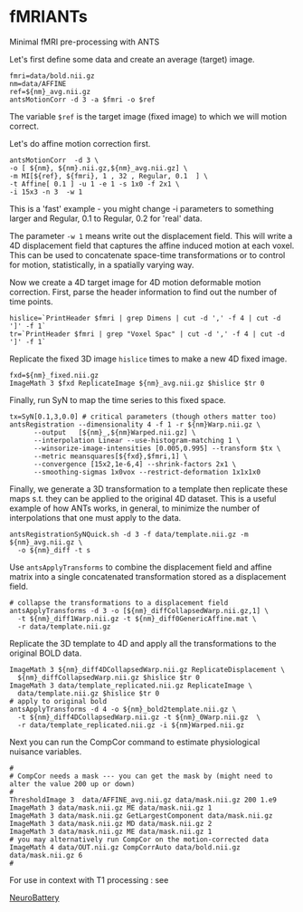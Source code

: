 fMRIANTs
========

Minimal fMRI pre-processing with ANTS

Let's first define some data and create an average (target) image.
```
fmri=data/bold.nii.gz
nm=data/AFFINE
ref=${nm}_avg.nii.gz
antsMotionCorr -d 3 -a $fmri -o $ref
```

The variable `$ref` is the target image (fixed image) to which we will motion
correct.

Let's do affine motion correction first.
```
antsMotionCorr  -d 3 \
-o [ ${nm}, ${nm}.nii.gz,${nm}_avg.nii.gz] \
-m MI[${ref}, ${fmri}, 1 , 32 , Regular, 0.1  ] \
-t Affine[ 0.1 ] -u 1 -e 1 -s 1x0 -f 2x1 \
-i 15x3 -n 3  -w 1
```
This is a 'fast' example - you might change -i parameters
to something larger and Regular, 0.1 to Regular, 0.2 for 'real' data.

The parameter `-w 1` means write out the displacement field.  This will
write a 4D displacement field that captures the affine induced motion
at each voxel.  This can be used to concatenate space-time transformations
or to control for motion, statistically, in a spatially varying way.

Now we create a 4D target image for 4D motion deformable motion correction.
First, parse the header information to find out the number of time points.
```
hislice=`PrintHeader $fmri | grep Dimens | cut -d ',' -f 4 | cut -d ']' -f 1`
tr=`PrintHeader $fmri | grep "Voxel Spac" | cut -d ',' -f 4 | cut -d ']' -f 1`
```

Replicate the fixed 3D image `hislice` times to make a new 4D fixed image.
```
fxd=${nm}_fixed.nii.gz
ImageMath 3 $fxd ReplicateImage ${nm}_avg.nii.gz $hislice $tr 0
```

Finally, run SyN to map the time series to this fixed space.
```
tx=SyN[0.1,3,0.0] # critical parameters (though others matter too)
antsRegistration --dimensionality 4 -f 1 -r ${nm}Warp.nii.gz \
      --output   [${nm}_,${nm}Warped.nii.gz] \
      --interpolation Linear --use-histogram-matching 1 \
      --winsorize-image-intensities [0.005,0.995] --transform $tx \
      --metric meansquares[${fxd},$fmri,1] \
      --convergence [15x2,1e-6,4] --shrink-factors 2x1 \
      --smoothing-sigmas 1x0vox --restrict-deformation 1x1x1x0
```

Finally, we generate a 3D transformation to a template then replicate these maps s.t. they can be applied to the original 4D dataset.  This is a useful
example of how ANTs works, in general, to minimize the number of interpolations
that one must apply to the data.
```
antsRegistrationSyNQuick.sh -d 3 -f data/template.nii.gz -m ${nm}_avg.nii.gz \
  -o ${nm}_diff -t s
```

Use `antsApplyTransforms` to combine the displacement field and affine matrix
into a single concatenated transformation stored as a displacement field.
```
# collapse the transformations to a displacement field
antsApplyTransforms -d 3 -o [${nm}_diffCollapsedWarp.nii.gz,1] \
  -t ${nm}_diff1Warp.nii.gz -t ${nm}_diff0GenericAffine.mat \
  -r data/template.nii.gz
```

Replicate the 3D template to 4D and apply all the transformations to the
original BOLD data.
```
ImageMath 3 ${nm}_diff4DCollapsedWarp.nii.gz ReplicateDisplacement \
  ${nm}_diffCollapsedWarp.nii.gz $hislice $tr 0
ImageMath 3 data/template_replicated.nii.gz ReplicateImage \
  data/template.nii.gz $hislice $tr 0
# apply to original bold
antsApplyTransforms -d 4 -o ${nm}_bold2template.nii.gz \
  -t ${nm}_diff4DCollapsedWarp.nii.gz -t ${nm}_0Warp.nii.gz  \
  -r data/template_replicated.nii.gz -i ${nm}Warped.nii.gz
```

Next you can run the CompCor command to estimate physiological nuisance variables.

```
#
# CompCor needs a mask --- you can get the mask by (might need to alter the value 200 up or down)
#
ThresholdImage 3  data/AFFINE_avg.nii.gz data/mask.nii.gz 200 1.e9
ImageMath 3 data/mask.nii.gz ME data/mask.nii.gz 1
ImageMath 3 data/mask.nii.gz GetLargestComponent data/mask.nii.gz
ImageMath 3 data/mask.nii.gz MD data/mask.nii.gz 2
ImageMath 3 data/mask.nii.gz ME data/mask.nii.gz 1
# you may alternatively run CompCor on the motion-corrected data
ImageMath 4 data/OUT.nii.gz CompCorrAuto data/bold.nii.gz data/mask.nii.gz 6
#
```

For use in context with T1 processing : see

[NeuroBattery](http://jeffduda.github.io/NeuroBattery/)
